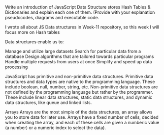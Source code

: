 Write an introduction of JavaScript Data Structure stores Hash Tables & Dictionaries and explain each one of them. (Provide with your explanation pseudocodes, diagrams and executable code.

I wrote all about JS Data structures in Week-11 repository, so this week I will focus more on Hash tables

Data structures enable us to:

Manage and utilize large datasets
Search for particular data from a database
Design algorithms that are tailored towards particular programs
Handle multiple requests from users at once
Simplify and speed up data processing

JavaScript has primitive and non-primitive data structures. Primitive data structures and data types are native to the programming language. These include boolean, null, number, string, etc. Non-primitive data structures are not defined by the programming language but rather by the programmer. These include linear data structures, static data structures, and dynamic data structures, like queue and linked lists.

Arrays
Arrays are the most simple of the data structures, an array allows you to store data for later use. Arrays have a fixed number of cells, decided when creating the array, and each of these cells are given a numberic value (a number) or a numeric index to select the data).



